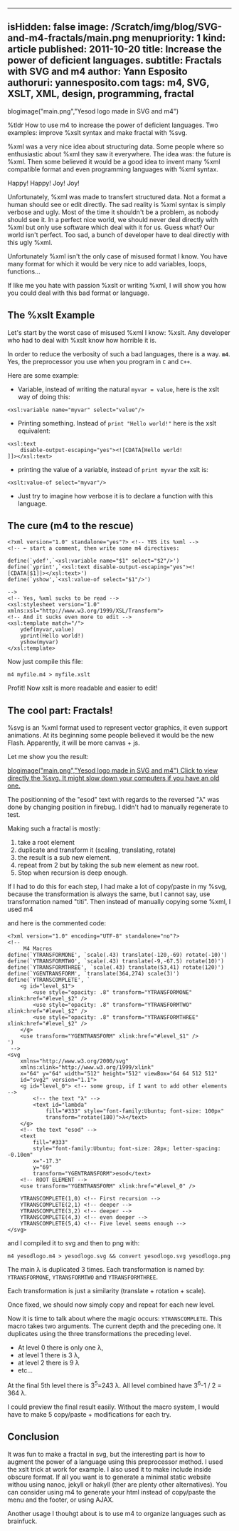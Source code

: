 -----
isHidden:       false
image: /Scratch/img/blog/SVG-and-m4-fractals/main.png
menupriority:   1
kind:           article
published: 2011-10-20
title: Increase the power of deficient languages.
subtitle: Fractals with SVG and m4
author: Yann Esposito
authoruri: yannesposito.com
tags:  m4, SVG, XSLT, XML, design, programming, fractal
-----
blogimage("main.png","Yesod logo made in SVG and m4")

<div class="intro">

%tldr How to use m4 to increase the power of deficient languages. Two examples: improve %xslt syntax and make fractal with %svg.

</div>

%xml was a very nice idea about structuring data.
Some people where so enthusiastic about %xml they saw it everywhere.
The idea was: the future is %xml.
Then some believed it would be a good idea to invent many %xml compatible format and even programming languages with %xml syntax.

Happy! Happy! Joy! Joy! 

Unfortunately, %xml was made to transfert structured data.
Not a format a human should see or edit directly.
The sad reality is %xml syntax is simply verbose and ugly.
Most of the time it shouldn't be a problem, as nobody should see it.
In a perfect nice world, we should never deal directly with %xml but only use software which deal with it for us.
Guess what?
Our world isn't perfect. Too sad, a bunch of developer have to deal directly with this ugly %xml.

Unfortunately %xml isn't the only case of misused format I know. 
You have many format for which it would be very nice to add variables, loops, functions...

If like me you hate with passion %xslt or writing %xml,
I will show you how you could deal with this bad format
or language.

## The %xslt Example

Let's start by the worst case of misused %xml I know: %xslt.
Any developer who had to deal with %xslt know how horrible it is.

In order to reduce the verbosity of such a bad languages, there is a way.
**`m4`**. Yes, the preprocessor you use when you program in `C` and `C++`.

Here are some example: 

- Variable, instead of writing the natural `myvar = value`, here is the <sc>xslt</sc> way of doing this:

~~~~~~ {.xml}
<xsl:variable name="myvar" select="value"/>
~~~~~~

- Printing something. Instead of `print "Hello world!"` here is the <sc>xslt</sc> equivalent:

~~~~~~ {.xml}
<xsl:text 
    disable-output-escaping="yes"><![CDATA[Hello world!
]]></xsl:text>
~~~~~~

- printing the value of a variable, instead of `print myvar` the <sc>xslt</sc> is:

~~~~~~ {.xml}
<xslt:value-of select="myvar"/>
~~~~~~

- Just try to imagine how verbose it is to declare a function with this language.

## The cure (m4 to the rescue)

~~~~~~ {.xml}
<?xml version="1.0" standalone="yes"?> <!-- YES its %xml -->
<!-- ← start a comment, then write some m4 directives:

define(`ydef',`<xsl:variable name="$1" select="$2"/>')
define(`yprint',`<xsl:text disable-output-escaping="yes"><![CDATA[$1]]></xsl:text>')
define(`yshow',`<xsl:value-of select="$1"/>')

-->
<!-- Yes, %xml sucks to be read -->
<xsl:stylesheet version="1.0" xmlns:xsl="http://www.w3.org/1999/XSL/Transform">
<!-- And it sucks even more to edit -->
<xsl:template match="/">
    ydef(myvar,value)
    yprint(Hello world!)
    yshow(myvar)
</xsl:template>
~~~~~~

Now just compile this file:

~~~~~~ {.zsh}
m4 myfile.m4 > myfile.xslt
~~~~~~

Profit! Now <sc>xslt</sc> is more readable and easier to edit!

## The cool part: Fractals!

%svg is an %xml format used to represent vector graphics, it even support animations.
At its beginning some people believed it would be the new Flash. Apparently, it will be more canvas + js.

Let me show you the result:

<a href="blogimagedirmain.svg">
blogimage("main.png","Yesod logo made in SVG and m4")
Click to view directly the %svg. It might slow down your computers if you have an old one.
</a>

The positionning of the "esod" text with regards to the reversed "λ" was done by changing position in firebug. I didn't had to manually regenerate to test.

Making such a fractal is mostly:

1. take a root element
2. duplicate and transform it (scaling, translating, rotate)
3. the result is a sub new element.
4. repeat from 2 but by taking the sub new element as new root.
5. Stop when recursion is deep enough.

If I had to do this for each step, I had make a lot of copy/paste in my %svg, because the transformation is always the same, but I cannot say, use transformation named "titi". Then instead of manually copying some %xml, I used m4

and here is the commented code:

~~~~~~ {.xml}
<?xml version="1.0" encoding="UTF-8" standalone="no"?>
<!--
     M4 Macros
define(`YTRANSFORMONE', `scale(.43) translate(-120,-69) rotate(-10)')
define(`YTRANSFORMTWO', `scale(.43) translate(-9,-67.5) rotate(10)')
define(`YTRANSFORMTHREE', `scale(.43) translate(53,41) rotate(120)')
define(`YGENTRANSFORM', `translate(364,274) scale(3)')
define(`YTRANSCOMPLETE', `
    <g id="level_$1">
        <use style="opacity: .8" transform="YTRANSFORMONE" xlink:href="#level_$2" />
        <use style="opacity: .8" transform="YTRANSFORMTWO" xlink:href="#level_$2" />
        <use style="opacity: .8" transform="YTRANSFORMTHREE" xlink:href="#level_$2" />
    </g>
    <use transform="YGENTRANSFORM" xlink:href="#level_$1" />
')
 -->
<svg 
    xmlns="http://www.w3.org/2000/svg" 
    xmlns:xlink="http://www.w3.org/1999/xlink"
    x="64" y="64" width="512" height="512" viewBox="64 64 512 512"
    id="svg2" version="1.1">
    <g id="level_0"> <!-- some group, if I want to add other elements -->
        <!-- the text "λ" -->
        <text id="lambda" 
            fill="#333" style="font-family:Ubuntu; font-size: 100px"
            transform="rotate(180)">λ</text>
    </g>
    <!-- the text "esod" -->
    <text 
        fill="#333" 
        style="font-family:Ubuntu; font-size: 28px; letter-spacing: -0.10em" 
        x="-17.3" 
        y="69" 
        transform="YGENTRANSFORM">esod</text>
    <!-- ROOT ELEMENT -->
    <use transform="YGENTRANSFORM" xlink:href="#level_0" />

    YTRANSCOMPLETE(1,0) <!-- First recursion -->
    YTRANSCOMPLETE(2,1) <!-- deeper -->
    YTRANSCOMPLETE(3,2) <!-- deeper -->
    YTRANSCOMPLETE(4,3) <!-- even deeper -->
    YTRANSCOMPLETE(5,4) <!-- Five level seems enough -->
</svg>
~~~~~~

and I compiled it to <sc>svg</sc> and then to <sc>png</sc> with:

~~~~~~ {.zsh}
m4 yesodlogo.m4 > yesodlogo.svg && convert yesodlogo.svg yesodlogo.png
~~~~~~

The main λ is duplicated 3 times. Each transformation is named by: `YTRANSFORMONE`, `YTRANSFORMTWO` and `YTRANSFORMTHREE`.

Each transformation is just a similarity (translate + rotation + scale).

Once fixed, we should now simply copy and repeat for each new level.

Now it is time to talk about where the magic occurs: `YTRANSCOMPLETE`.
This macro takes two arguments.
The current depth and the preceding one.
It duplicates using the three transformations the preceding level.

- At level 0 there is only one λ,
- at level 1 there is 3 λ,
- at level 2 there is 9 λ
- etc... 

At the final 5th level there is 3<sup>5</sup>=243 λ.
All level combined have 3<sup>6</sup>-1 / 2 = 364 λ.

I could preview the final result easily. 
Without the macro system, I would have to make 5 copy/paste + modifications for each try.

## Conclusion

It was fun to make a fractal in <sc>svg</sc>, but the interesting part is how to augment the power of a language using this preprocessor method. 
I used the <sc>xslt</sc> trick at work for example.
I also used it to make include inside obscure format.
If all you want is to generate  a minimal static website withou using nanoc, jekyll or hakyll (ther are plenty other alternatives). You can consider using m4 to generate your <sc>html</sc> instead of copy/paste the menu and the footer, or using AJAX.

Another usage I thouhgt about is to use m4
to organize languages such as brainfuck.
